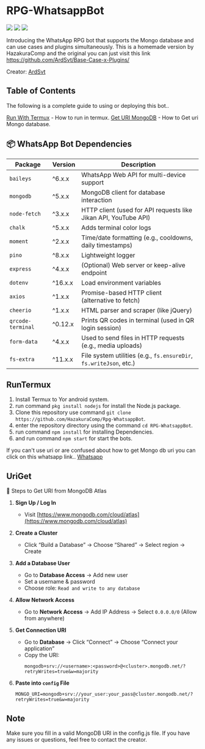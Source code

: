 # RPG-WhatsappBot

<img src="https://img.shields.io/badge/JavaScript-F7DF1E?style=for-the-badge&logo=javascript&logoColor=black" /> <img src="https://img.shields.io/badge/Node.js-43853D?style=for-the-badge&logo=node.js&logoColor=white" /> <img src="https://img.shields.io/badge/MongoDB-4EA94B?style=for-the-badge&logo=mongodb&logoColor=white" />

Introducing the WhatsApp RPG bot that supports the Mongo database and can use cases and plugins simultaneously. This is a homemade version by HazakuraComp and the original you can just visit this link https://github.com/ArdSvt/Base-Case-x-Plugins/

Creator: [ArdSvt](https://github.com/ArdSvt)

## Table of Contents 

The following is a complete guide to using or deploying this bot..

[Run With Termux](#RunTermux) - How to run in termux.
[Get URI MongoDB](#UriGet) - How to Get uri Mongo database.

## 📦 WhatsApp Bot Dependencies

| Package              | Version    | Description                                                          |
|----------------------|------------|----------------------------------------------------------------------|
| `baileys`            | ^6.x.x     | WhatsApp Web API for multi-device support                            |
| `mongodb`            | ^5.x.x     | MongoDB client for database interaction                              |
| `node-fetch`         | ^3.x.x     | HTTP client (used for API requests like Jikan API, YouTube API)      |
| `chalk`              | ^5.x.x     | Adds terminal color logs                                             |
| `moment`             | ^2.x.x     | Time/date formatting (e.g., cooldowns, daily timestamps)             |
| `pino`               | ^8.x.x     | Lightweight logger                                                   |
| `express`            | ^4.x.x     | (Optional) Web server or keep-alive endpoint                         |
| `dotenv`             | ^16.x.x    | Load environment variables                                           |
| `axios`              | ^1.x.x     | Promise-based HTTP client (alternative to fetch)                     |
| `cheerio`            | ^1.x.x     | HTML parser and scraper (like jQuery)                                |
| `qrcode-terminal`    | ^0.12.x    | Prints QR codes in terminal (used in QR login session)               |
| `form-data`          | ^4.x.x     | Used to send files in HTTP requests (e.g., media uploads)            |
| `fs-extra`           | ^11.x.x    | File system utilities (e.g., `fs.ensureDir`, `fs.writeJson`, etc.)   |

## RunTermux

1. Install Termux to Yor android system.
2. run command `pkg install nodejs` for install the Node.js package.
3. Clone this repository use command `git clone https://github.com/HazakuraComp/Rpg-WhatsappBot`.
4. enter the repository directory using the command `cd RPG-WhatsappBot`.
5. run command `npm install` for installing Dependencies.
6. and run command `npm start` for start the bots.

If you can't use uri or are confused about how to get Mongo db uri you can click on this whatsapp link..
[Whatsapp](https://wa.me/6287756593163)

## UriGet

🔗 Steps to Get URI from MongoDB Atlas

1. **Sign Up / Log In**
   - Visit [https://www.mongodb.com/cloud/atlas](https://www.mongodb.com/cloud/atlas)

2. **Create a Cluster**
   - Click “Build a Database” → Choose “Shared” → Select region → Create

3. **Add a Database User**
   - Go to **Database Access** → Add new user
   - Set a username & password
   - Choose role: `Read and write to any database`

4. **Allow Network Access**
   - Go to **Network Access** → Add IP Address → Select `0.0.0.0/0` (Allow from anywhere)

5. **Get Connection URI**
   - Go to **Database** → Click “Connect” → Choose “Connect your application”
   - Copy the URI:
     ```
     mongodb+srv://<username>:<password>@<cluster>.mongodb.net/?retryWrites=true&w=majority
     ```

6. **Paste into `config` File**
   ```env
   MONGO_URI=mongodb+srv://your_user:your_pass@cluster.mongodb.net/?retryWrites=true&w=majority

## Note

Make sure you fill in a valid MongoDB URI in the config.js file. If you have any issues or questions, feel free to contact the creator.
